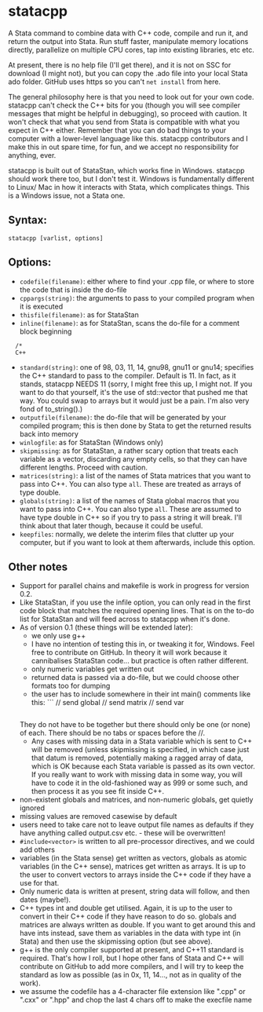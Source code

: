 statacpp
========

A Stata command to combine data with C++ code, compile and run it, and return the output into Stata. Run stuff faster, manipulate memory locations directly, parallelize on multiple CPU cores, tap into existing libraries, etc etc.

At present, there is no help file (I'll get there), and it is not on SSC for download (I might not), but you can copy the .ado file into your local Stata ado folder. GitHub uses https so you can't `net install` from here.

The general philosophy here is that you need to look out for your own code. statacpp can't check the C++ bits for you (though you will see compiler messages that might be helpful in debugging), so proceed with caution. It won't check that what you send from Stata is compatible with what you expect in C++ either. Remember that you can do bad things to your computer with a lower-level language like this. statacpp contributors and I make this in out spare time, for fun, and we accept no responsibility for anything, ever.

statacpp is built out of StataStan, which works fine in Windows. statacpp should work there too, but I don't test it. Windows is fundamentally different to Linux/ Mac in how it interacts with Stata, which complicates things. This is a Windows issue, not a Stata one.

Syntax:
-------
`statacpp [varlist, options]`

Options:
--------
* `codefile(filename)`: either where to find your .cpp file, or where to store the code that is inside the do-file
* `cppargs(string)`: the arguments to pass to your compiled program when it is executed
* `thisfile(filename)`: as for StataStan
* `inline(filename)`: as for StataStan, scans the do-file for a comment block beginning
```
  /*
  C++
```
* `standard(string)`: one of 98, 03, 11, 14, gnu98, gnu11 or gnu14; specifies the C++ standard to pass to the compiler. Default is 11. In fact, as it stands, statacpp NEEDS 11 (sorry, I might free this up, I might not. If you want to do that yourself, it's the use of std::vector that pushed me that way. You could swap to arrays but it would just be a pain. I'm also very fond of to_string().)
* `outputfile(filename)`: the do-file that will be generated by your compiled program; this is then done by Stata to get the returned results back into memory
* `winlogfile`: as for StataStan (Windows only)
* `skipmissing`: as for StataStan, a rather scary option that treats each variable as a vector, discarding any empty cells, so that they can have different lengths. Proceed with caution.
* `matrices(string)`: a list of the names of Stata matrices that you want to pass into C++. You can also type `all`. These are treated as arrays of type double.
* `globals(string)`: a list of the names of Stata global macros that you want to pass into C++. You can also type `all`. These are assumed to have type double in C++ so if you try to pass a string it will break. I'll think about that later though, because it could be useful.
* `keepfiles`: normally, we delete the interim files that clutter up your computer, but if you want to look at them afterwards, include this option.

Other notes
-----------
* Support for parallel chains and makefile is work in progress for version 0.2.
* Like StataStan, if you use the infile option, you can only read in the first code block that matches the required opening lines. That is on the to-do list for StataStan and will feed across to statacpp when it's done.
* As of version 0.1 (these things will be extended later):
  * we only use g++
  * I have no intention of testing this in, or tweaking it for, Windows. Feel free to contribute on GitHub. In theory it will work because it cannibalises StataStan code... but practice is often rather different.
  * only numeric variables get written out
  * returned data is passed via a do-file, but we could choose other formats too for dumping
  * the user has to include somewhere in their int main() comments like this:
			```
      // send global <globallist>
			// send matrix <matrixlist>
			// send var <varlist>
      ```
   They do not have to be together but there should only be one (or none) of each. There should be no tabs or spaces before the //.
  * Any cases with missing data in a Stata variable which is sent to C++ will be removed (unless skipmissing is specified, in which case just that datum is removed, potentially making a ragged array of data, which is OK because each Stata variable is passed as its own vector. If you really want to work with missing data in some way, you will have to code it in the old-fashioned way as 999 or some such, and then process it as you see fit inside C++.
* non-existent globals and matrices, and non-numeric globals, get quietly ignored
* missing values are removed casewise by default
* users need to take care not to leave output file names as defaults if they have anything called output.csv etc. - these will be overwritten!
* `#include<vector>` is written to all pre-processor directives, and we could add others
* variables (in the Stata sense) get written as vectors, globals as atomic variables (in the C++ sense), matrices get written as arrays. It is up to the user to convert vectors to arrays inside the C++ code if they have a use for that.
* Only numeric data is written at present, string data will follow, and then dates (maybe!).
* C++ types int and double get utilised. Again, it is up to the user to convert in their C++ code if they have reason to do so. globals and matrices are always written as double. If you want to get around this and have ints instead, save them as variables in the data with type int (in Stata) and then use the skipmissing option (but see above).
* g++ is the only compiler supported at present, and C++11 standard is required. That's how I roll, but I hope other fans of Stata and C++ will contribute on GitHub to add more compilers, and I will try to keep the standard as low as possible (as in 0x, 11, 14..., not as in quality of the work).
* we assume the codefile has a 4-character file extension like ".cpp" or ".cxx" or ".hpp" and chop the last 4 chars off to make the execfile name
